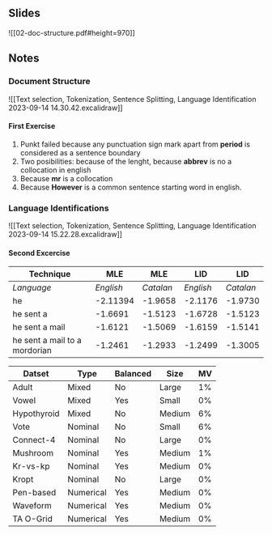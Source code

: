 ## Slides
![[02-doc-structure.pdf#height=970]]

## Notes
### Document Structure
![[Text selection, Tokenization, Sentence Splitting, Language Identification 2023-09-14 14.30.42.excalidraw]]
#### First Exercise
1. Punkt failed because any punctuation sign mark apart from **period** is considered as a sentence boundary
2. Two posibilities: because of the lenght, because **abbrev** is no a collocation in english
3.  Because **mr** is a collocation
4. Because **However** is a common sentence starting word in english.

### Language Identifications
![[Text selection, Tokenization, Sentence Splitting, Language Identification 2023-09-14 15.22.28.excalidraw]]
#### Second Excercise
| **Technique**                 | **MLE**   | **MLE**   | **LID**   | **LID**   |
| ----------------------------- | --------- | --------- | --------- | --------- |
| *Language*                    | *English* | *Catalan* | *English* | *Catalan* | 
| he                            | -2.11394  | -1.9658   | -2.1176   | -1.9730   |
| he sent a                     | -1.6691   | -1.5123   | -1.6728   | -1.5123   |
| he sent a mail                | -1.6121   | -1.5069   | -1.6159   | -1.5141   |
| he sent a mail to a mordorian | -1.2461   | -1.2933   | -1.2499   | -1.3005   |

| Datset      | Type      | Balanced | Size   | MV  |
| ----------- | --------- | -------- | ------ | --- |
| Adult       | Mixed     | No       | Large  | 1%  |
| Vowel       | Mixed     | Yes      | Small  | 0%  |
| Hypothyroid | Mixed     | No       | Medium | 6%  |
| Vote        | Nominal   | No       | Small  | 6%  |
| Connect-4   | Nominal   | No       | Large  | 0%  |
| Mushroom    | Nominal   | Yes      | Medium | 1%  |
| Kr-vs-kp    | Nominal   | Yes      | Medium | 0%  |
| Kropt       | Nominal   | No       | Large  | 0%  |
| Pen-based   | Numerical | Yes      | Medium | 0%  |
| Waveform    | Numerical | Yes      | Medium | 0%  |
| TA O-Grid   | Numerical | Yes      | Medium | 0%  |

